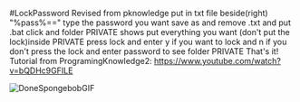 #LockPassword
Revised from pknowledge
put in txt file
beside(right) "%pass%==" type the password you want
save as and remove .txt and put .bat
click and folder PRIVATE shows
put everything you want (don't put the lock)inside PRIVATE
press lock and enter y if you want to lock and n if you don't
press the lock and enter password to see folder PRIVATE
That's it!
Tutorial from ProgramingKnowledge2: https://www.youtube.com/watch?v=bQDHc9GFILE

![DoneSpongebobGIF](https://user-images.githubusercontent.com/92840372/194318198-6bed66b7-b0d4-4f44-a776-512b3c309a12.gif)
